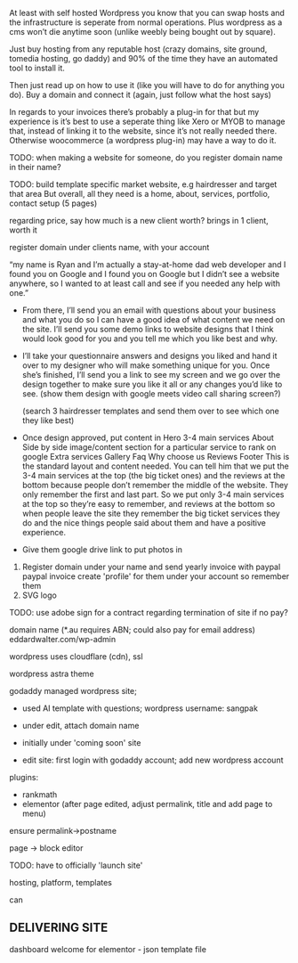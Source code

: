 <!-- SPDX-License-Identifier: zlib-acknowledgement -->
At least with self hosted Wordpress you know that you can swap hosts and the infrastructure is seperate from normal operations. 
Plus wordpress as a cms won’t die anytime soon (unlike weebly being bought out by square). 

Just buy hosting from any reputable host (crazy domains, site ground, tomedia hosting, go daddy) 
and 90% of the time they have an automated tool to install it. 

Then just read up on how to use it (like you will have to do for anything you do). 
Buy a domain and connect it (again, just follow what the host says)

In regards to your invoices there’s probably a plug-in for that but my experience is it’s best to use a seperate thing like Xero or MYOB to manage that, instead of linking it to the website, since it’s not really needed there. 
Otherwise woocommerce (a wordpress plug-in) may have a way to do it.


TODO: when making a website for someone, do you register domain name in their name?

TODO: build template specific market website, e.g hairdresser and target that area
But overall, all they need is a home, about, services, portfolio, contact setup (5 pages)

regarding price, say how much is a new client worth? brings in 1 client, worth it

register domain under clients name, with your account

“my name is Ryan and I’m actually a stay-at-home dad web developer 
and I found you on Google and I found you on Google but I didn’t see a website anywhere, so I wanted to at least call and see if you needed any help with one.” 

- From there, I’ll send you an email with questions about your business and what you do so I can have a good idea of what content we need on the site. I’ll send you some demo links to website designs that I think would look good for you and you tell me which you like best and why. 
- I’ll take your questionnaire answers and designs you liked and hand it over to my designer who will make something unique for you. Once she’s finished, I’ll send you a link to see my screen and we go over the design together to make sure you like it all or any changes you’d like to see. 
  (show them design with google meets video call sharing screen?)

  (search 3 hairdresser templates and send them over to see which one they like best)
- Once design approved, put content in
 Hero 3-4 main services About Side by side image/content section for a particular service to rank on google Extra services Gallery Faq Why choose us Reviews Footer
This is the standard layout and content needed. You can tell him that we put the 3-4 main services at the top (the big ticket ones) and the reviews at the bottom because people don’t remember the middle of the website. They only remember the first and last part. So we put only 3-4 main services at the top so they’re easy to remember, and reviews at the bottom so when people leave the site they remember the big ticket services they do and the nice things people said about them and have a positive experience. 

- Give them google drive link to put photos in

1. Register domain under your name and send yearly invoice with paypal
   paypal invoice create 'profile' for them under your account so remember them
2. SVG logo

TODO: use adobe sign for a contract regarding termination of site if no pay?

domain name (*.au requires ABN; could also pay for email address)
eddardwalter.com/wp-admin

wordpress uses cloudflare (cdn), ssl

wordpress astra theme

godaddy managed wordpress site; 
 - used AI template with questions; wordpress username: sangpak 
 - under edit, attach domain name
 - initially under 'coming soon' site

 - edit site: first login with godaddy account; add new wordpress account

plugins:
  - rankmath
  - elementor (after page edited, adjust permalink, title and add page to menu)

ensure permalink->postname

page -> block editor

TODO: have to officially 'launch site'



hosting, 
platform, 
templates

can 

## DELIVERING SITE
dashboard welcome for elementor - json template file

